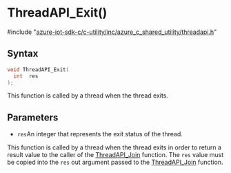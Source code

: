 # ThreadAPI_Exit()

\#include "[azure-iot-sdk-c/c-utility/inc/azure_c_shared_utility/threadapi.h](../iot-c-ref-threadapi-h.md)"  

## Syntax

```C
void ThreadAPI_Exit(
  int  res
);
```

This function is called by a thread when the thread exits.

## Parameters
* `res`An integer that represents the exit status of the thread.

This function is called by a thread when the thread exits in order to return a result value to the caller of the [ThreadAPI_Join](#threadapi_8h_1aa80bce4748cbe10f4b726f2ea3168609) function. The `res` value must be copied into the `res` out argument passed to the [ThreadAPI_Join](#threadapi_8h_1aa80bce4748cbe10f4b726f2ea3168609) function.

